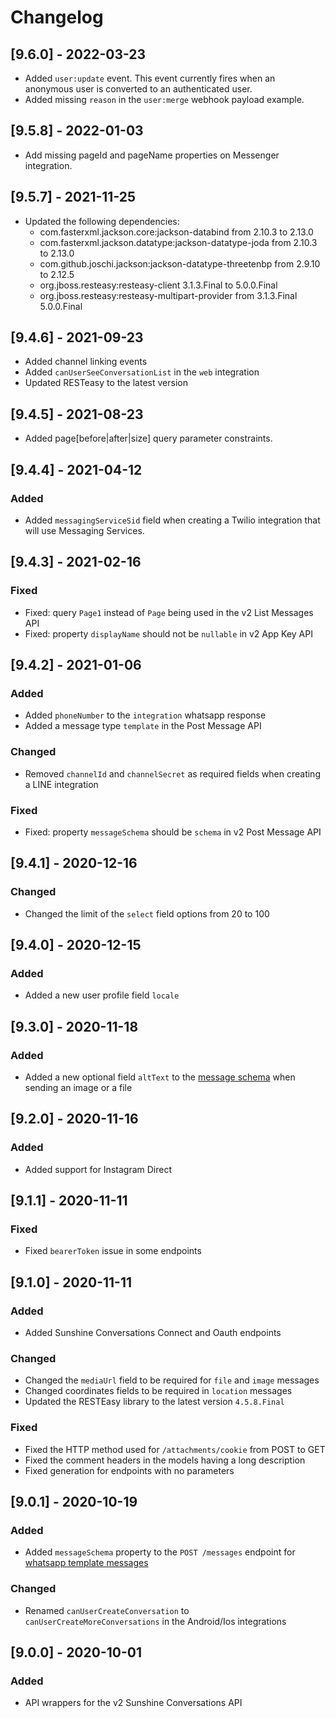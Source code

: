 # Changelog

## [9.6.0] - 2022-03-23

- Added `user:update` event. This event currently fires when an anonymous user is converted to an authenticated user.
- Added missing `reason` in the `user:merge` webhook payload example.

## [9.5.8] - 2022-01-03

- Add missing pageId and pageName properties on Messenger integration.

## [9.5.7] - 2021-11-25

- Updated the following dependencies:
  - com.fasterxml.jackson.core:jackson-databind from 2.10.3 to 2.13.0
  - com.fasterxml.jackson.datatype:jackson-datatype-joda from 2.10.3 to 2.13.0
  - com.github.joschi.jackson:jackson-datatype-threetenbp from 2.9.10 to 2.12.5
  - org.jboss.resteasy:resteasy-client 3.1.3.Final to 5.0.0.Final
  - org.jboss.resteasy:resteasy-multipart-provider from 3.1.3.Final 5.0.0.Final

## [9.4.6] - 2021-09-23

- Added channel linking events
- Added `canUserSeeConversationList` in the `web` integration
- Updated RESTeasy to the latest version

## [9.4.5] - 2021-08-23

- Added page[before|after|size] query parameter constraints.

## [9.4.4] - 2021-04-12

### Added

- Added `messagingServiceSid` field when creating a Twilio integration that will use Messaging Services.

## [9.4.3] - 2021-02-16

### Fixed

- Fixed: query `Page1` instead of `Page` being used in the v2 List Messages API
- Fixed: property `displayName` should not be `nullable` in v2 App Key API

## [9.4.2] - 2021-01-06

### Added

- Added `phoneNumber` to the `integration` whatsapp response
- Added a message type `template` in the Post Message API

### Changed

- Removed `channelId` and `channelSecret` as required fields when creating a LINE integration

### Fixed

- Fixed: property `messageSchema` should be `schema` in v2 Post Message API

## [9.4.1] - 2020-12-16

### Changed

- Changed the limit of the `select` field options from 20 to 100

## [9.4.0] - 2020-12-15

### Added

- Added a new user profile field `locale`

## [9.3.0] - 2020-11-18

### Added

- Added a new optional field `altText` to the [message schema](https://docs.smooch.io/rest/#operation/postMessage) when sending an image or a file

## [9.2.0] - 2020-11-16

### Added

- Added support for Instagram Direct

## [9.1.1] - 2020-11-11

### Fixed

- Fixed `bearerToken` issue in some endpoints

## [9.1.0] - 2020-11-11

### Added

- Added Sunshine Conversations Connect and Oauth endpoints

### Changed

- Changed the `mediaUrl` field to be required for `file` and `image` messages
- Changed coordinates fields to be required in `location` messages
- Updated the RESTEasy library to the latest version `4.5.8.Final`

### Fixed

- Fixed the HTTP method used for `/attachments/cookie` from POST to GET
- Fixed the comment headers in the models having a long description
- Fixed generation for endpoints with no parameters

## [9.0.1] - 2020-10-19

### Added

- Added `messageSchema` property to the `POST /messages` endpoint for [whatsapp template messages](https://docs.smooch.io/guide/whatsapp/#post-message-api)

### Changed

- Renamed `canUserCreateConversation` to `canUserCreateMoreConversations` in the Android/Ios integrations

## [9.0.0] - 2020-10-01

### Added

- API wrappers for the v2 Sunshine Conversations API
